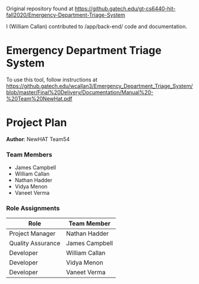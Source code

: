 Original repository found at https://github.gatech.edu/gt-cs6440-hit-fall2020/Emergency-Department-Triage-System

I (William Callan) contributed to /app/back-end/ code and documentation.


# Emergency Department Triage System

To use this tool, follow instructions at https://github.gatech.edu/wcallan3/Emergency_Department_Triage_System/blob/master/Final%20Delivery/Documentation/Manual%20-%20Team%20NewHat.pdf


# Project Plan

**Author**: NewHAT Team54

### Team Members
- James Campbell
- William Callan
- Nathan Hadder
- Vidya Menon
- Vaneet Verma

### Role Assignments
|        Role       | Team Member     |
|-------------------|-----------------|
|  Project Manager  | Nathan Hadder   |
| Quality Assurance | James Campbell  |
| Developer         | William Callan  |
| Developer         | Vidya Menon     |
| Developer         | Vaneet Verma    | 
